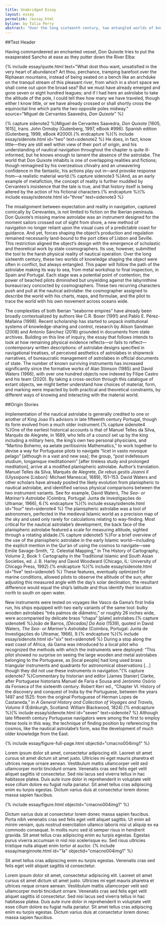 ```yaml
---
title: Unabridged Essay
layout: essay
permalink: /essay.html
byline: by Talia Perry
abstract: "Over the long sixteenth century, two entangled worlds of knowledge shaped the production of the Iberian mariner's astrolabe. This paper will follow the path of the astrolabe making its way to sea, from metal workshop to final inspection, in Spain and Portugal. At each stage, two recurring characters push and pull at the nautical astrolabe: the cosmographer assigned to describe the world with his charts, maps, and formulae, and the pilot to trace the world with his own movement across oceans wide. This paper looks at at the ways that remaining physical evidence reflects, or fails to reflect, historic written descriptions of the astrolabe (navigational treatises, shipwreck tales, official documents of state), to begin to understand how choices of material, form, and marking were impacted by both practical and theoretical constraints, by different ways of knowing and interacting with the material world."
---
```


##Test Header

Having commandeered an enchanted vessel, Don Quixote tries to put the exasperated Sancho at ease as they putter down the River Elba:

{% include essay/quote.html text="What dost thou want, unsatisfied in the very heart of abundance? Art thou, perchance, tramping barefoot over the Riphaean mountains, instead of being seated on a bench like an archduke on the tranquil stream of this pleasant river, from which in a short space we shall come out upon the broad sea? But we must have already emerged and gone seven or eight hundred leagues; and if I had here an astrolabe to take the altitude of the pole, I could tell thee how many we have traveled, though either I know little, or we have already crossed or shall shortly cross the equinoctial line which parts the two opposite poles midway." source="Miguel de Cervantes Saavedra, <i>Don Quixote</i>" %}

{% capture sidenote2 %}Miguel de Cervantes Saavedra, <i>Don Quixote</i> [1605, 1615], trans. John Ormsby (Gutenberg, 1997, eBook #996). Spanish edition (Gutenberg, 1999, eBook #2000).{% endcapture %}{% include essay/sidenote.html id="two" text=sidenote2 %} He does, in fact, know little—they are still well within view of their port of origin, and his understanding of nautical navigation throughout the chapter is quite ill-informed, but he knows enough to lament the absence of the astrolabe. The world that Don Quixote inhabits is one of overlapping realities and fictions; though reimagined by his overzealous chivalry and an unwavering confidence in the fantastic, his actions play out in—and provoke response from—a realistic material world.{% capture sidenote3 %}And, as an early example of metafiction, the concept of reality is further muddled by Cervantes’s insistence that the tale is true, and that history itself is being altered by the action of his fictional characters.{% endcapture %}{% include essay/sidenote.html id="three" text=sidenote3 %} 

The misalignment between expectation and reality in navigation, captured comically by Cerevantes, is not limited to fiction on the Iberian peninsula. Don Quixote’s missing marine astrolabe was an instrument designed for the moment sailors crossed out of sight from shore, a new method of navigation no longer reliant upon the visual cues of a predictable coast for guidance. And yet, forces shaping the object’s production and regulation remained necessarily land-bound to the port cities of Lisbon and Seville. This restriction aligned the object’s design with the emergence of scholastic and theoretical work by state cosmographers. Its use, however, submitted the tool to the harsh physical reality of nautical operation. Over the long sixteenth century, these two worlds of knowledge shaping the object were often in conflict, but always entangled. This paper will follow the path of the astrolabe making its way to sea, from metal workshop to final inspection, in Spain and Portugal. Each stage was a potential point of contention, the power of beached pilots diminished but unyielding against the labyrinthine bureaucracy concocted by cosmographers. These two recurring characters push and pull at the nautical astrolabe: the cosmographer assigned to describe the world with his charts, maps, and formulae, and the pilot to trace the world with his own movement across oceans wide.

The complexities of both Iberian “seaborne empires” have already been broadly contextualized by authors like C.R. Boxer (1991) and Pablo E. Pérez-Mallaína (1998). Recent scholarship has started to unpack institutional systems of knowledge-sharing and control, research by Alison Sandman (2008) and Antonio Sánchez (2016) grounded in documents from state archives. Building on this line of inquiry, the essay that follows intends to look at how remaining physical evidence reflects—or fails to reflect—contemporary written descriptions: of astrolabe designs specified in navigational treatises, of perceived aesthetics of astrolabes in shipwreck narratives, of bureaucratic management of astrolabes in official documents of state. The number of known surviving instruments has increased significantly since the formative works of Alan Stimson (1985) and David Waters (1966), with over one hundred objects now indexed by Filipe Castro and his team (2020). By taking a cross-section through this catalogue of extant objects, we might better understand how choices of material, form, and marking were impacted by both practical and theoretical constraints, by different ways of knowing and interacting with the material world.

##Origin Stories

Implementation of the nautical astrolabe is generally credited to one or another of King Joao II’s advisors in late fifteenth century Portugal, though its form evolved from a much older instrument.{% capture sidenote4 %}One of the earliest historical accounts is that of Manuel Telles da Silva, Marquês de Alegrete, in 1689, who tells of a council set up by the king including a military hero, the king’s own two personal physicians, and “Martino Bohemo, ea aetate peritissimis Mathematics,” to work together to devise a way for Portuguese pilots to navigate “licet in vasto novoque pelago” [although in a vast and new sea]; the group, “post indefessum studium, longamque meditationem” [after tireless study and prolonged meditation], arrive at a modified planispheric astrolabe. Author’s translation. Manuel Telles da Silva, Marquês de Alegrete, <i>De rebus gestis Joanni II</i> (Ulyssipone [Lisbon]: Michael Manescal, 1689), 151–153. David Waters and other scholars have already posited the likely evolution from planispheric to nautical astrolabe, and identified various physical comparisons between the two instrument variants. See for example, David Waters, <i>The Sea- or Mariner’s Astrolabe</i> (Coimbra, Portugal: Junta de Investigações do Ultramar, 1966), 6.{% endcapture %}{% include essay/sidenote.html id="four" text=sidenote4 %} The planispheric astrolabe was a tool of astronomers, perfected in the medieval Islamic world as a precision map of the sky and used only rarely for calculations relating to way-finding. Most critical for the nautical astrolabe’s development, the back face of the planispheric astrolabe featured a scale for measuring altitude, sighted through a rotating alidade.{% capture sidenote5 %}For a brief overview of the use of the planispheric astrolabe in the early Islamic world—including the explicit mention in the Qur’an of using the cosmos to navigate—see Emilie Savage-Smith, “2. Celestial Mapping,” in The History of Cartography, Volume 2, Book 1: Cartography in the Traditional Islamic and South Asian Societies, ed. J. B. Harley and David Woodward (Chicago, IL: University of Chicago Press, 1992).{% endcapture %}{% include essay/sidenote.html id="five" text=sidenote5 %} These features, eventually optimized for marine conditions, allowed pilots to observe the altitude of the sun; after adjusting this measured angle with the day’s solar declination, the resultant difference would equal the ship’s latitude and thus identify their location north to south on open water.

New instruments were tested on voyages like Vasco da Gama’s first India run, his ships equipped with two early variants of the same tool: bulky wooden astrolabes “três palmos de diâmetro,” or roughly 26 inches wide, were accompanied by delicate brass “chapa” [plate] astrolabes.{% capture sidenote6 %}João de Barros, <i>[Décadas] Da Asia</i> (1539), quoted in David Waters, <i>The Sea- or Mariner’s Astrolabe</i> (Coimbra, Portugal: Junta de Investigações do Ultramar, 1966), 9.{% endcapture %}{% include essay/sidenote.html id="six" text=sidenote6 %} During a stop along the east coast of Africa, da Gama was introduced to a local pilot who recognized the methods with which the instruments were deployed: “This pilot showed no surprise on seeing the large wooden and metal astrolabes belonging to the Portuguese, as [local people] had long used brass triangular instruments and quadrants for astronomical observations [...] though they did not use these instruments in navigation.”{% capture sidenote7 %}Commentary by historian and editor [James Stanier] Clarke, after Portuguese historians Manuel de Faria e Sousa and Jerónimo Osório da Fonseca of the sixteenth century. Robert Kerr ed., “Chapter VI. History of the discovery and conquest of India by the Portuguese, between the years 1497 and 1525: from the original Portuguese of Herman Lopes de Castaneda,” in <i>A General History and Collection of Voyages and Travels, Volume II</i> (Edinburgh, Scotland: William Blackwood, 1824).{% endcapture %}{% include essay/sidenote.html id="seven" text=sidenote7 %} Although late fifteenth century Portuguese navigators were among the first to employ these tools in this way, the technique of finding position by referencing the cosmos, like the nautical astrolabe’s form, was the development of much older knowledge from the East.

{% include essay/figure-full-page.html objectid="cmacno004img1" %}

Lorem ipsum dolor sit amet, consectetur adipiscing elit. Laoreet sit amet cursus sit amet dictum sit amet justo. Ultricies mi eget mauris pharetra et ultrices neque ornare aenean. Vestibulum mattis ullamcorper velit sed ullamcorper morbi tincidunt ornare. Venenatis cras sed felis eget velit aliquet sagittis id consectetur. Sed nisi lacus sed viverra tellus in hac habitasse platea. Duis aute irure dolor in reprehenderit in voluptate velit esse cillum dolore eu fugiat nulla pariatur. Sit amet tellus cras adipiscing enim eu turpis egestas. Dictum varius duis at consectetur lorem donec massa sapien faucibus.

{% include essay/figure.html objectid="cmacno004img1" %}

Dictum varius duis at consectetur lorem donec massa sapien faucibus. Porta nibh venenatis cras sed felis eget velit aliquet sagittis. Ut enim ad minim veniam, quis nostrud exercitation ullamco laboris nisi ut aliquip ex ea commodo consequat. In mollis nunc sed id semper risus in hendrerit gravida. Sit amet tellus cras adipiscing enim eu turpis egestas. Egestas purus viverra accumsan in nisl nisi scelerisque eu. Sed risus ultricies tristique nulla aliquet enim tortor at auctor. {% include essay/marginnote.html id="1a" objectid="cmacno004img1" %}

Sit amet tellus cras adipiscing enim eu turpis egestas. Venenatis cras sed felis eget velit aliquet sagittis id consectetur.

Lorem ipsum dolor sit amet, consectetur adipiscing elit. Laoreet sit amet cursus sit amet dictum sit amet justo. Ultricies mi eget mauris pharetra et ultrices neque ornare aenean. Vestibulum mattis ullamcorper velit sed ullamcorper morbi tincidunt ornare. Venenatis cras sed felis eget velit aliquet sagittis id consectetur. Sed nisi lacus sed viverra tellus in hac habitasse platea. Duis aute irure dolor in reprehenderit in voluptate velit esse cillum dolore eu fugiat nulla pariatur. Sit amet tellus cras adipiscing enim eu turpis egestas. Dictum varius duis at consectetur lorem donec massa sapien faucibus.

